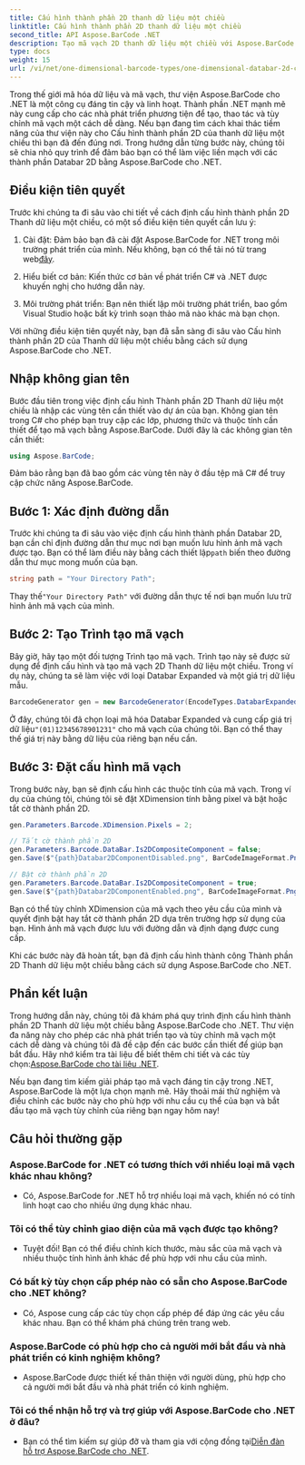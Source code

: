 ```yaml
---
title: Cấu hình thành phần 2D thanh dữ liệu một chiều
linktitle: Cấu hình thành phần 2D thanh dữ liệu một chiều
second_title: API Aspose.BarCode .NET
description: Tạo mã vạch 2D thanh dữ liệu một chiều với Aspose.BarCode cho .NET. Làm theo hướng dẫn từng bước của chúng tôi để định cấu hình và tùy chỉnh. Bắt đầu tạo mã vạch độc đáo ngay hôm nay!
type: docs
weight: 15
url: /vi/net/one-dimensional-barcode-types/one-dimensional-databar-2d-component-configuration/
---
```


Trong thế giới mã hóa dữ liệu và mã vạch, thư viện Aspose.BarCode cho .NET là một công cụ đáng tin cậy và linh hoạt. Thành phần .NET mạnh mẽ này cung cấp cho các nhà phát triển phương tiện để tạo, thao tác và tùy chỉnh mã vạch một cách dễ dàng. Nếu bạn đang tìm cách khai thác tiềm năng của thư viện này cho Cấu hình thành phần 2D của thanh dữ liệu một chiều thì bạn đã đến đúng nơi. Trong hướng dẫn từng bước này, chúng tôi sẽ chia nhỏ quy trình để đảm bảo bạn có thể làm việc liền mạch với các thành phần Databar 2D bằng Aspose.BarCode cho .NET.

## Điều kiện tiên quyết

Trước khi chúng ta đi sâu vào chi tiết về cách định cấu hình thành phần 2D Thanh dữ liệu một chiều, có một số điều kiện tiên quyết cần lưu ý:

1. Cài đặt: Đảm bảo bạn đã cài đặt Aspose.BarCode for .NET trong môi trường phát triển của mình. Nếu không, bạn có thể tải nó từ trang web[đây](https://releases.aspose.com/barcode/net/).

2. Hiểu biết cơ bản: Kiến thức cơ bản về phát triển C# và .NET được khuyến nghị cho hướng dẫn này.

3. Môi trường phát triển: Bạn nên thiết lập môi trường phát triển, bao gồm Visual Studio hoặc bất kỳ trình soạn thảo mã nào khác mà bạn chọn.

Với những điều kiện tiên quyết này, bạn đã sẵn sàng đi sâu vào Cấu hình thành phần 2D của Thanh dữ liệu một chiều bằng cách sử dụng Aspose.BarCode cho .NET.

## Nhập không gian tên

Bước đầu tiên trong việc định cấu hình Thành phần 2D Thanh dữ liệu một chiều là nhập các vùng tên cần thiết vào dự án của bạn. Không gian tên trong C# cho phép bạn truy cập các lớp, phương thức và thuộc tính cần thiết để tạo mã vạch bằng Aspose.BarCode. Dưới đây là các không gian tên cần thiết:

```csharp
using Aspose.BarCode;
```

Đảm bảo rằng bạn đã bao gồm các vùng tên này ở đầu tệp mã C# để truy cập chức năng Aspose.BarCode.

## Bước 1: Xác định đường dẫn

Trước khi chúng ta đi sâu vào việc định cấu hình thành phần Databar 2D, bạn cần chỉ định đường dẫn thư mục nơi bạn muốn lưu hình ảnh mã vạch được tạo. Bạn có thể làm điều này bằng cách thiết lập`path` biến theo đường dẫn thư mục mong muốn của bạn.

```csharp
string path = "Your Directory Path";
```

 Thay thế`"Your Directory Path"` với đường dẫn thực tế nơi bạn muốn lưu trữ hình ảnh mã vạch của mình.

## Bước 2: Tạo Trình tạo mã vạch

Bây giờ, hãy tạo một đối tượng Trình tạo mã vạch. Trình tạo này sẽ được sử dụng để định cấu hình và tạo mã vạch 2D Thanh dữ liệu một chiều. Trong ví dụ này, chúng ta sẽ làm việc với loại Databar Expanded và một giá trị dữ liệu mẫu.

```csharp
BarcodeGenerator gen = new BarcodeGenerator(EncodeTypes.DatabarExpanded, "(01)12345678901231");
```

 Ở đây, chúng tôi đã chọn loại mã hóa Databar Expanded và cung cấp giá trị dữ liệu`"(01)12345678901231"` cho mã vạch của chúng tôi. Bạn có thể thay thế giá trị này bằng dữ liệu của riêng bạn nếu cần.

## Bước 3: Đặt cấu hình mã vạch

Trong bước này, bạn sẽ định cấu hình các thuộc tính của mã vạch. Trong ví dụ của chúng tôi, chúng tôi sẽ đặt XDimension tính bằng pixel và bật hoặc tắt cờ thành phần 2D.

```csharp
gen.Parameters.Barcode.XDimension.Pixels = 2;

// Tắt cờ thành phần 2D
gen.Parameters.Barcode.DataBar.Is2DCompositeComponent = false;
gen.Save($"{path}Databar2DComponentDisabled.png", BarCodeImageFormat.Png);

// Bật cờ thành phần 2D
gen.Parameters.Barcode.DataBar.Is2DCompositeComponent = true;
gen.Save($"{path}Databar2DComponentEnabled.png", BarCodeImageFormat.Png);
```

Bạn có thể tùy chỉnh XDimension của mã vạch theo yêu cầu của mình và quyết định bật hay tắt cờ thành phần 2D dựa trên trường hợp sử dụng của bạn. Hình ảnh mã vạch được lưu với đường dẫn và định dạng được cung cấp.

Khi các bước này đã hoàn tất, bạn đã định cấu hình thành công Thành phần 2D Thanh dữ liệu một chiều bằng cách sử dụng Aspose.BarCode cho .NET.

## Phần kết luận

 Trong hướng dẫn này, chúng tôi đã khám phá quy trình định cấu hình thành phần 2D Thanh dữ liệu một chiều bằng Aspose.BarCode cho .NET. Thư viện đa năng này cho phép các nhà phát triển tạo và tùy chỉnh mã vạch một cách dễ dàng và chúng tôi đã đề cập đến các bước cần thiết để giúp bạn bắt đầu. Hãy nhớ kiểm tra tài liệu để biết thêm chi tiết và các tùy chọn:[Aspose.BarCode cho tài liệu .NET](https://reference.aspose.com/barcode/net/).

Nếu bạn đang tìm kiếm giải pháp tạo mã vạch đáng tin cậy trong .NET, Aspose.BarCode là một lựa chọn mạnh mẽ. Hãy thoải mái thử nghiệm và điều chỉnh các bước này cho phù hợp với nhu cầu cụ thể của bạn và bắt đầu tạo mã vạch tùy chỉnh của riêng bạn ngay hôm nay!

## Câu hỏi thường gặp

### Aspose.BarCode for .NET có tương thích với nhiều loại mã vạch khác nhau không?
- Có, Aspose.BarCode for .NET hỗ trợ nhiều loại mã vạch, khiến nó có tính linh hoạt cao cho nhiều ứng dụng khác nhau.

### Tôi có thể tùy chỉnh giao diện của mã vạch được tạo không?
- Tuyệt đối! Bạn có thể điều chỉnh kích thước, màu sắc của mã vạch và nhiều thuộc tính hình ảnh khác để phù hợp với nhu cầu của mình.

### Có bất kỳ tùy chọn cấp phép nào có sẵn cho Aspose.BarCode cho .NET không?
- Có, Aspose cung cấp các tùy chọn cấp phép để đáp ứng các yêu cầu khác nhau. Bạn có thể khám phá chúng trên trang web.

### Aspose.BarCode có phù hợp cho cả người mới bắt đầu và nhà phát triển có kinh nghiệm không?
- Aspose.BarCode được thiết kế thân thiện với người dùng, phù hợp cho cả người mới bắt đầu và nhà phát triển có kinh nghiệm.

### Tôi có thể nhận hỗ trợ và trợ giúp với Aspose.BarCode cho .NET ở đâu?
-  Bạn có thể tìm kiếm sự giúp đỡ và tham gia với cộng đồng tại[Diễn đàn hỗ trợ Aspose.BarCode cho .NET](https://forum.aspose.com/c/barcode/13).